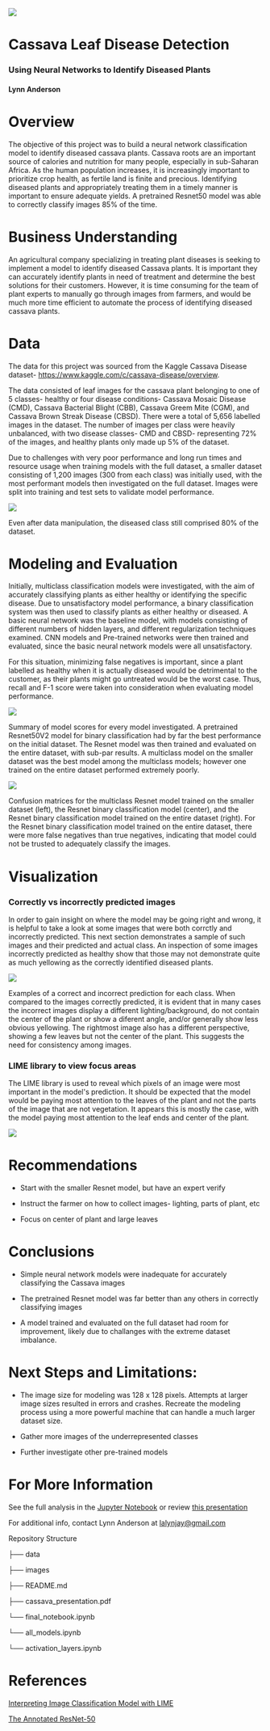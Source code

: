 
![](https://github.com/lalynjay/cassava_classification/blob/main/images/cassava-1.jpg)


# Cassava Leaf Disease Detection


### Using Neural Networks to Identify Diseased Plants


#### Lynn Anderson


# Overview



The objective of this project was to build a neural network classification model to identify diseased cassava plants. Cassava roots are an important source of calories and nutrition for many people, especially in sub-Saharan Africa. As the human population increases, it is increasingly important to prioritize crop health, as fertile land is finite and precious. Identifying diseased plants and appropriately treating them in a timely manner is important to ensure adequate yields. A pretrained Resnet50 model was able to correctly classify images 85% of the time. 



# Business Understanding

An agricultural company specializing in treating plant diseases is seeking to implement a model to identify diseased Cassava plants. It is important they can accurately identify plants in need of treatment and determine the best solutions for their customers. However, it is time consuming for the team of plant experts to manually go through images from farmers, and would be much more time efficient to automate the process of identifying diseased cassava plants. 


# Data 

The data for this project was sourced  from the Kaggle Cassava Disease dataset- https://www.kaggle.com/c/cassava-disease/overview. 

The data consisted of leaf images for the cassava plant belonging to one of 5 classes- healthy or four disease
conditions- Cassava Mosaic Disease (CMD), Cassava Bacterial Blight (CBB), Cassava Greem Mite (CGM), and Cassava Brown Streak Disease (CBSD). There were a total of 5,656 labelled images in the dataset. The number of images per class were heavily unbalanced, with two disease classes- CMD and CBSD- representing 72% of the images, and healthy plants only made up 5% of the dataset.

Due to challenges with very poor performance and long run times and resource usage when training models with the full dataset, a smaller dataset consisting of 1,200 images (300 from each class) was initially used, with the most performant models then investigated on the full dataset. Images were split into training and test sets to validate model performance. 


![](https://github.com/lalynjay/cassava_classification/blob/main/images/bar_chart_1.png)

Even after data manipulation, the diseased class still comprised 80% of the dataset.

# Modeling and Evaluation


Initially, multiclass classification models were investigated, with the aim of accurately classifying plants as either healthy or identifying the specific disease. Due to unsatisfactory model performance, a binary classification system was then used to classify plants as either healthy or diseased. A basic neural network was the baseline model, with models consisting of different numbers of hidden layers, and different regularization techniques examined. CNN models and Pre-trained networks were then trained and evaluated, since the basic neural network models were all unsatisfactory.  


For this situation, minimizing false negatives is important, since a plant labelled as healthy when it is actually diseased would be detrimental to the customer, as their plants might go untreated would be the worst case. Thus, recall and F-1 score were taken into consideration when evaluating model performance.


![](https://github.com/lalynjay/cassava_classification/blob/main/images/model_scores.png)


Summary of model scores for every model investigated. A pretrained Resnet50V2 model for binary classification had by far the best performance on the initial dataset. The Resnet model was then trained and evaluated on the entire dataset, with sub-par results. A multiclass model on the smaller dataset was the best model among the multiclass models; however one trained on the entire dataset performed extremely poorly.



![](https://github.com/lalynjay/cassava_classification/blob/main/images/all_cnf.png) 

Confusion matrices for the multiclass Resnet model trained on the smaller dataset (left), the Resnet binary classification model (center), and the Resnet binary classification model trained on the entire dataset (right). For the Resnet binary classification model trained on the entire dataset, there were more false negatives than true negatives, indicating that model could not be trusted to adequately classify the images.



# Visualization 


### Correctly vs incorrectly predicted images

In order to gain insight on where the model may be going right and wrong, it is helpful to take a look at some images that were both corrctly and incorrectly predicted. This next section demonstrates a sample of such images and their predicted and actual class. An inspection of some images incorrectly predicted as healthy show that those may not demonstrate quite as much yellowing as the correctly identified diseased plants. 

![](https://github.com/lalynjay/cassava_classification/blob/main/images/predictions.png)


Examples of a correct and incorrect prediction for each class. When compared to the images correctly predicted, it is evident that in many cases the incorrect images display a different lighting/background, do not contain the center of the plant or show a diferent angle, and/or generally show less obvious yellowing. The rightmost image also has a different perspective, showing a few leaves but not the center of the plant. This suggests the need for consistency among images.  


### LIME library to view focus areas

The LIME library is used to reveal which pixels of an image were most important in the model's prediction. It should be expected that the model would be paying most attention to the leaves of the plant and not the parts of the image that are not vegetation. It appears this is mostly the case, with the model paying most attention to the leaf ends and center of the plant.


![](https://github.com/lalynjay/cassava_classification/blob/main/images/lime_plant.png)


# Recommendations


   * Start with the smaller Resnet model, but have an expert verify
   
   
   * Instruct the farmer on how to collect images- lighting, parts of plant, etc 
   

   * Focus on center of plant and large leaves
   
   



# Conclusions


   * Simple neural network models were inadequate for accurately classifying the Cassava images
   

   * The pretrained Resnet model was far better than any others in correctly classifying images
   
    
   * A model trained and evaluated on the full dataset had room for improvement, likely due to challanges with the extreme dataset imbalance.
   
  

# Next Steps and Limitations: 


   * The image size for modeling was 128 x 128 pixels. Attempts at larger image sizes resulted in errors and crashes. Recreate the modeling process using a more powerful machine that can handle a much larger dataset size. 
   
    
   * Gather more images of the underrepresented classes
   
    
   * Further investigate other pre-trained models




# For More Information

See the full analysis in the [Jupyter Notebook](https://github.com/lalynjay/cassava_classification/blob/main/final_notebook.ipynb) or review [this presentation](https://github.com/lalynjay/cassava_classification/blob/main/presentation.pdf)

For additional info, contact Lynn Anderson at lalynjay@gmail.com

Repository Structure

├── data 

├── images

├── README.md

├── cassava_presentation.pdf

└── final_notebook.ipynb

└── all_models.ipynb

└── activation_layers.ipynb


# References

[Interpreting Image Classification Model with LIME](https://towardsdatascience.com/interpreting-image-classification-model-with-lime-1e7064a2f2e5)

[The Annotated ResNet-50](https://towardsdatascience.com/the-annotated-resnet-50-a6c536034758)



